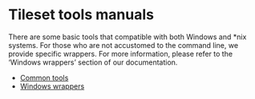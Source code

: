 # Tileset tools manuals

There are some basic tools that compatible with both Windows and *nix systems. For those who are not accustomed to the command line, we provide specific wrappers. For more information, please refer to the ‘Windows wrappers’ section of our documentation.

- [Common tools](./common_tools.md)
- [Windows wrappers](./windows_wrappers.md)
